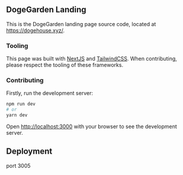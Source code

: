 ## DogeGarden Landing

This is the DogeGarden landing page source code, located at https://dogehouse.xyz/.

### Tooling

This page was built with [NextJS](https://nextjs.org/) and [TailwindCSS](https://tailwindcss.com/).
When contributing, please respect the tooling of these frameworks.

### Contributing

Firstly, run the development server:

```bash
npm run dev
# or
yarn dev
```

Open [http://localhost:3000](http://localhost:3000) with your browser to see the development server.

## Deployment
port 3005
